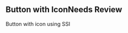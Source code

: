 <h2>Button with Icon<span class="status review">Needs Review</span></h2>

Button with icon using SSI